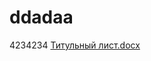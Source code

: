 # ddadaa
4234234
[Титульный лист.docx](https://github.com/f0rzaaaKING/31441423/files/11177180/default.docx)
